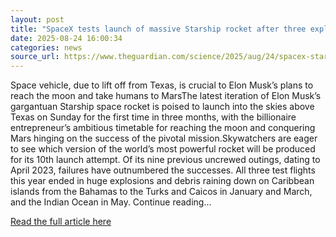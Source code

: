```yaml
---
layout: post
title: "SpaceX tests launch of massive Starship rocket after three explosive failures"
date: 2025-08-24 16:00:34 
categories: news
source_url: https://www.theguardian.com/science/2025/aug/24/spacex-starship-rocket-launch-elon-musk
---
```


Space vehicle, due to lift off from Texas, is crucial to Elon Musk’s plans to reach the moon and take humans to MarsThe latest iteration of Elon Musk’s gargantuan Starship space rocket is poised to launch into the skies above Texas on Sunday for the first time in three months, with the billionaire entrepreneur’s ambitious timetable for reaching the moon and conquering Mars hinging on the success of the pivotal mission.Skywatchers are eager to see which version of the world’s most powerful rocket will be produced for its 10th launch attempt. Of its nine previous uncrewed outings, dating to April 2023, failures have outnumbered the successes. All three test flights this year ended in huge explosions and debris raining down on Caribbean islands from the Bahamas to the Turks and Caicos in January and March, and the Indian Ocean in May. Continue reading...

[Read the full article here](https://www.theguardian.com/science/2025/aug/24/spacex-starship-rocket-launch-elon-musk)
